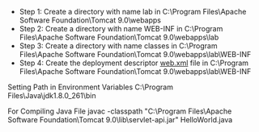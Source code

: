 * Step 1: Create a directory with name lab in C:\Program Files\Apache Software Foundation\Tomcat 9.0\webapps
* Step 2: Create a directory with name WEB-INF in C:\Program Files\Apache Software Foundation\Tomcat 9.0\webapps\lab
* Step 3: Create a directory with name classes in C:\Program Files\Apache Software Foundation\Tomcat 9.0\webapps\lab\WEB-INF
* Step 4: Create the deployment descriptor [web.xml](https://github.com/sarithdm/java/blob/master/Lab/Experiment%201/WEB-INF/web.xml "web.xml") file in C:\Program Files\Apache Software Foundation\Tomcat 9.0\webapps\lab\WEB-INF

Setting Path in Environment Variables
C:\Program Files\Java\jdk1.8.0_261\bin

For Compiling Java File
javac -classpath "C:\Program Files\Apache Software Foundation\Tomcat 9.0\lib\servlet-api.jar" HelloWorld.java
